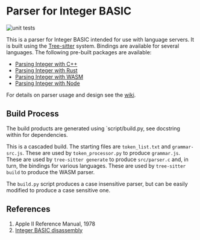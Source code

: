 Parser for Integer BASIC
==========================

![unit tests](https://github.com/dfgordon/tree-sitter-integerbasic/actions/workflows/node.js.yml/badge.svg)

This is a parser for Integer BASIC intended for use with language servers.  It is built using the [Tree-sitter](https://tree-sitter.github.io/tree-sitter/) system.  Bindings are available for several languages.  The following pre-built packages are available:

* [Parsing Integer with C++](https://github.com/dfgordon/tree-sitter-integerbasic/releases)
* [Parsing Integer with Rust](https://crates.io/crates/tree-sitter-integerbasic)
* [Parsing Integer with WASM](https://github.com/dfgordon/tree-sitter-integerbasic/releases)
* [Parsing Integer with Node](https://www.npmjs.com/package/tree-sitter-integerbasic)

For details on parser usage and design see the [wiki](https://github.com/dfgordon/tree-sitter-integerbasic/wiki).

Build Process
-------------

The build products are generated using `script/build.py, see docstring within for dependencies.

This is a cascaded build.  The starting files are `token_list.txt` and `grammar-src.js`.  These are used by `token_processor.py` to produce `grammar.js`.  These are used by `tree-sitter generate` to produce `src/parser.c` and, in turn, the bindings for various languages.  These are used by `tree-sitter build` to produce the WASM parser.

The `build.py` script produces a case insensitive parser, but can be easily modified to produce a case sensitive one.

References
-----------

1. Apple II Reference Manual, 1978
2. [Integer BASIC disassembly](https://www.callapple.org/docs/ap2/special/integerbasic.pdf)